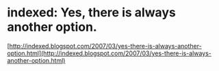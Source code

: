 <!--
id: 156072
link: http://tumblr.atmos.org/post/156072/indexed-yes-there-is-always-another-option
slug: indexed-yes-there-is-always-another-option
date: Wed Mar 14 2007 06:56:42 GMT-0700 (PDT)
publish: 2007-03-014
tags: 
title: indexed: Yes, there is always another option.
-->


indexed: Yes, there is always another option.
=============================================

[http://indexed.blogspot.com/2007/03/yes-there-is-always-another-option.html](http://indexed.blogspot.com/2007/03/yes-there-is-always-another-option.html)

